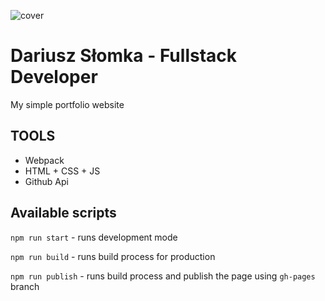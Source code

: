 ![cover](https://dariuszslomka.github.io/og-image.png)

# Dariusz Słomka - Fullstack Developer

My simple portfolio website

## TOOLS

- Webpack
- HTML + CSS + JS
- Github Api

## Available scripts

`npm run start` - runs development mode

`npm run build` - runs build process for production

`npm run publish` - runs build process and publish the page using `gh-pages` branch

